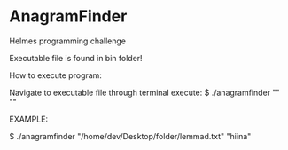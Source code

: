 # AnagramFinder
Helmes programming challenge

Executable file is found in bin folder!

How to execute program:

Navigate to executable file through terminal
execute: $ ./anagramfinder "<pathToDictionaryFile>" "<word>"
  
EXAMPLE: 

$ ./anagramfinder "/home/dev/Desktop/folder/lemmad.txt" "hiina"
